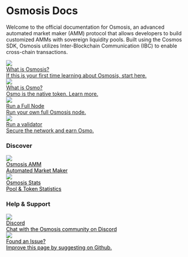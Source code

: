 # Osmosis Docs

Welcome to the official documentation for Osmosis, an advanced automated market maker (AMM) protocol that allows developers to build customized AMMs with sovereign liquidity pools. Built using the Cosmos SDK, Osmosis utilizes Inter-Blockchain Communication (IBC) to enable cross-chain transactions.

<div class="cards twoColumn">
  <a href="overview/#what-is-osmosis" class="card">
    <img src="/img/osmosis.svg"/>
    <div class="title">
      What is Osmosis?
    </div>
    <div class="text">
      If this is your first time learning about Osmosis, start here.
    </div>
  </a>
  <a href="/overview/osmo.html#osmo" class="card">
    <img src="/img/osmosis.svg"/>
    <div class="title">
      What is Osmo?
    </div>
    <div class="text">
      Osmo is the native token. Learn more.
    </div>
  </a>

  <a href="/developing/network/join-mainnet.html#joining-mainnet" class="card">
    <img src="/img/osmosis.svg"/>
    <div class="title">
      Run a Full Node
    </div>
    <div class="text">
      Run your own full Osmosis node.
    </div>
  </a>

  <a href="/validators" class="card">
    <img src="/img/osmosis.svg"/>
    <div class="title">
      Run a validator
    </div>
    <div class="text">
      Secure the network and earn Osmo.
    </div>
  </a>

</div>

### Discover
<p> </p>
<div class="cards twoColumn">
  <a href="https://app.osmosis.zone/" class="card lg">
    <img src="/img/osmo_app.png">
    <div class="title" style="color:black;">
     Osmosis AMM 
    </div>
    <div class="text" style="color:black;">
      Automated Market Maker
    </div>
  </a>
  <a href="https://info.osmosis.zone/" class="card lg">
    <img src="/img/stats_app.png">
    <div class="title" style="color:black;">
      Osmosis Stats
    </div>
    <div class="text" style="color:black;">
     Pool & Token Statistics
    </div>
  </a>
</div>


### Help & Support
<p> </p>
<div class="cards twoColumn pa2">
  <a href="https://discord.gg/x3eRgAWbhw" class="card lg">
    <img src="/img/discord.svg">
    <div class="title" style="color:black;">
     Discord
    </div>
    <div class="text" style="color:black;">
      Chat with the Osmosis community on Discord
    </div>
  </a>
  <a href="https://github.com/osmosis-labs/osmosis" class="card lg">
    <img src="/img/github.svg">
    <div class="title" style="color:black;">
    Found an Issue? 
    </div>
    <div class="text" style="color:black;">
    Improve this page by suggesting on Github.
    </div>
  </a>
</div>


